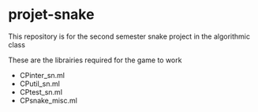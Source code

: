 # projet-snake

This repository is for the second semester snake project in the algorithmic class

These are the librairies required for the game to work
- CPinter_sn.ml
- CPutil_sn.ml
- CPtest_sn.ml
- CPsnake_misc.ml
